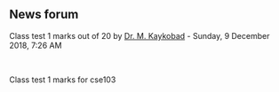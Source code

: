 <h2>News forum</h2><a href="https://moodle.cse.buet.ac.bd/user/view.php?id=20&course=382"></a>
Class test 1 marks out of 20
by <a href="https://moodle.cse.buet.ac.bd/user/view.php?id=20&course=382">Dr. M. Kaykobad</a> - Sunday, 9 December 2018, 7:26 AM


 

Class test 1 marks for cse103







